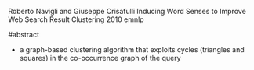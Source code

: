 Roberto Navigli and Giuseppe Crisafulli
Inducing Word Senses to Improve Web Search Result Clustering 
2010 emnlp

#abstract

* a graph-based clustering algorithm that exploits cycles (triangles and
  squares) in the co-occurrence graph of the query
